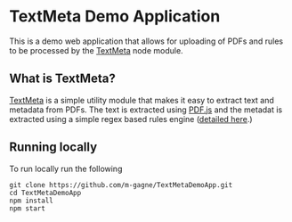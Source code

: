 # TextMeta Demo Application

This is a demo web application that allows for uploading of PDFs and rules to be processed by the [TextMeta](https://github.com/m-gagne/TextMeta) node module.

## What is TextMeta?

[TextMeta](https://github.com/m-gagne/TextMeta) is a simple utility module that makes it easy to extract text and metadata from PDFs. The text is extracted using [PDF.js](https://github.com/mozilla/pdf.js) and the metadat is extracted using a simple regex based rules engine ([detailed here](https://github.com/m-gagne/textmeta).)


## Running locally

To run locally run the following

    git clone https://github.com/m-gagne/TextMetaDemoApp.git
    cd TextMetaDemoApp
    npm install
    npm start
   
